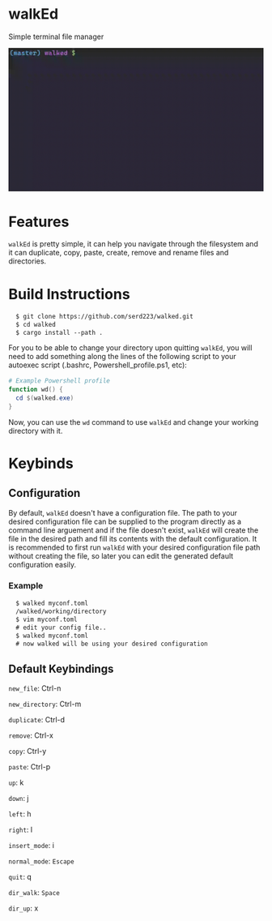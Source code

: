 # walkEd
Simple terminal file manager

![walked_demonstration.gif](github/walked_demonstration.gif)

# Features
`walkEd` is pretty simple, it can help you navigate through the filesystem and it can duplicate, copy, paste, create, remove and rename files and directories.

# Build Instructions
```console
  $ git clone https://github.com/serd223/walked.git
  $ cd walked
  $ cargo install --path .
```

For you to be able to change your directory upon quitting `walkEd`, you will need to add something along the lines of the following script to your autoexec script (.bashrc, Powershell_profile.ps1, etc):
```powershell
# Example Powershell profile
function wd() {
  cd $(walked.exe)
}
```

Now, you can use the `wd` command to use `walkEd` and change your working directory with it.

# Keybinds

## Configuration
By default, `walkEd` doesn't have a configuration file. The path to your desired configuration file can be supplied to the program directly as a command line arguement and if the file doesn't exist, `walkEd` will create the file in the desired path and fill its contents with the default configuration. It is recommended to first run `walkEd` with your desired configuration file path without creating the file, so later you can edit the generated default configuration easily.
### Example
```console
  $ walked myconf.toml
  /walked/working/directory
  $ vim myconf.toml
  # edit your config file..
  $ walked myconf.toml
  # now walked will be using your desired configuration
```

## Default Keybindings
`new_file`: Ctrl-n

`new_directory`: Ctrl-m

`duplicate`: Ctrl-d

`remove`: Ctrl-x

`copy`: Ctrl-y

`paste`: Ctrl-p

`up`: k

`down`: j

`left`: h

`right`: l

`insert_mode`: i

`normal_mode`: `Escape`

`quit`: q

`dir_walk`: `Space`

`dir_up`: x
